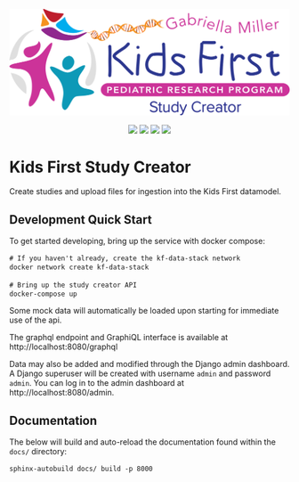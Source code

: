<p align="center">
  <img src="docs/_static/images/study_creator.svg" alt="study creator logo" width="660px">
</p>
<p align="center">
  <a href="https://github.com/kids-first/kf-api-study-creator/blob/master/LICENSE"><img src="https://img.shields.io/github/license/kids-first/kf-api-study-creator.svg?style=for-the-badge"></a>
  <a href="https://kids-first.github.io/kf-api-study-creator/"><img src="https://img.shields.io/readthedocs/pip.svg?style=for-the-badge"></a>
  <a href="https://circleci.com/gh/kids-first/kf-api-study-creator"><img src="https://img.shields.io/circleci/project/github/kids-first/kf-api-study-creator.svg?style=for-the-badge"></a>
  <a href="https://codecov.io/gh/kids-first/kf-api-study-creator"><img src="https://img.shields.io/codecov/c/gh/kids-first/kf-api-study-creator?style=for-the-badge"></a>
</p>

# Kids First Study Creator

Create studies and upload files for ingestion into the Kids First datamodel.

## Development Quick Start

To get started developing, bring up the service with docker compose:
```
# If you haven't already, create the kf-data-stack network
docker network create kf-data-stack

# Bring up the study creator API
docker-compose up
```

Some mock data will automatically be loaded upon starting for immediate use
of the api.

The graphql endpoint and GraphiQL interface is available at
http://localhost:8080/graphql

Data may also be added and modified through the Django admin dashboard.
A Django superuser will be created with username `admin` and password `admin`.
You can log in to the admin dashboard at http://localhost:8080/admin.

## Documentation

The below will build and auto-reload the documentation found within the
`docs/` directory:
```
sphinx-autobuild docs/ build -p 8000
```
